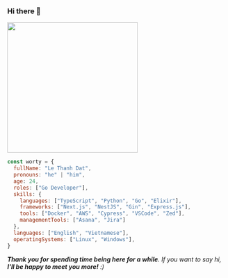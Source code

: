 ### Hi there 👋

<img style="height: 300px;" src="https://pm1.aminoapps.com/7659/11ffef8ba6b3ff58393e3ebdfc597eb96f5478d0r1-1280-720v2_uhq.jpg"/>

```javascript
const worty = {
  fullName: "Le Thanh Dat",
  pronouns: "he" | "him",
  age: 24,
  roles: ["Go Developer"],
  skills: {
    languages: ["TypeScript", "Python", "Go", "Elixir"],
    frameworks: ["Next.js", "NestJS", "Gin", "Express.js"],
    tools: ["Docker", "AWS", "Cypress", "VSCode", "Zed"],
    managementTools: ["Asana", "Jira"]
  },
  languages: ["English", "Vietnamese"],
  operatingSystems: ["Linux", "Windows"],
}
```

<em><b>Thank you for spending time being here for a while</b>. If you want to say hi, <b>I'll be happy to meet you more!</b> :)</em>


